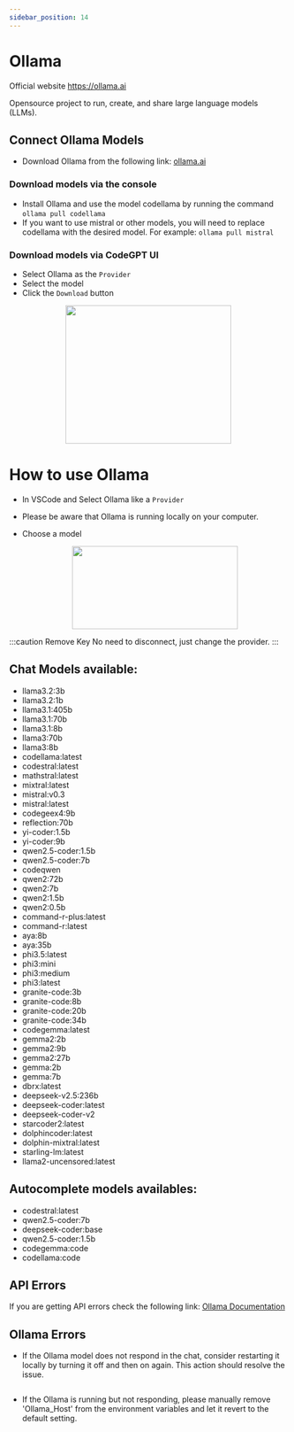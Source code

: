 ```yaml
---
sidebar_position: 14
---
```


# Ollama

Official website https://ollama.ai

Opensource project to run, create, and share large language models (LLMs).
## Connect Ollama Models
- Download Ollama from the following link: [ollama.ai](https://ollama.ai/)

### Download models via the console
- Install Ollama and use the model codellama by running the command ```ollama pull codellama```
- If you want to use mistral or other models, you will need to replace codellama with the desired model. For example: ```ollama pull mistral```

### Download models via CodeGPT UI
- Select Ollama as the `Provider`
- Select the model
- Click the `Download` button

<p align="center">
      <img width="300" height="250" src="https://github.com/JudiniLabs/code-gpt-docs/assets/6216945/40a47458-7d7a-46c5-8500-b7c00ce99b72" />
</p>

# How to use Ollama

- In VSCode and Select Ollama like a `Provider`
- Please be aware that Ollama is running locally on your computer.
- Choose a model

    <p align="center">
      <img width="300" height="150" src="https://github.com/davila7/code-gpt-docs/assets/37567214/65f81b2c-cf92-4e94-9041-bc4bcfe80477" />
    </p>
  

:::caution Remove Key 
No need to disconnect, just change the provider.
:::
  
## Chat Models available:
- llama3.2:3b
- llama3.2:1b
- llama3.1:405b
- llama3.1:70b
- llama3.1:8b
- llama3:70b
- llama3:8b
- codellama:latest
- codestral:latest
- mathstral:latest
- mixtral:latest
- mistral:v0.3
- mistral:latest
- codegeex4:9b
- reflection:70b
- yi-coder:1.5b
- yi-coder:9b
- qwen2.5-coder:1.5b
- qwen2.5-coder:7b
- codeqwen
- qwen2:72b
- qwen2:7b
- qwen2:1.5b
- qwen2:0.5b
- command-r-plus:latest
- command-r:latest
- aya:8b
- aya:35b
- phi3.5:latest
- phi3:mini
- phi3:medium
- phi3:latest
- granite-code:3b
- granite-code:8b
- granite-code:20b
- granite-code:34b
- codegemma:latest
- gemma2:2b
- gemma2:9b
- gemma2:27b
- gemma:2b
- gemma:7b
- dbrx:latest
- deepseek-v2.5:236b
- deepseek-coder:latest
- deepseek-coder-v2
- starcoder2:latest
- dolphincoder:latest
- dolphin-mixtral:latest
- starling-lm:latest
- llama2-uncensored:latest

## Autocomplete models availables:
- codestral:latest
- qwen2.5-coder:7b
- deepseek-coder:base
- qwen2.5-coder:1.5b
- codegemma:code
- codellama:code


## API Errors
If you are getting API errors check the following link: [Ollama Documentation](https://ollama.ai/)

## Ollama Errors
- If the Ollama model does not respond in the chat, consider restarting it locally by turning it off and then on again. This action should resolve the issue.

    <p align="center">
      <img width="250" height="00" src="https://github.com/davila7/code-gpt-docs/assets/37567214/4bd4e2c8-dbfb-46f3-b4d3-c3484cc7692c"/>
    </p>
  
- If the Ollama is running but not responding, please manually remove 'Ollama_Host' from the environment variables and let it revert to the default setting.
    


 


